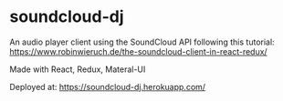# soundcloud-dj

An audio player client using the SoundCloud API following this tutorial: https://www.robinwieruch.de/the-soundcloud-client-in-react-redux/

Made with React, Redux, Materal-UI

Deployed at: https://soundcloud-dj.herokuapp.com/
